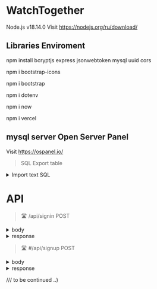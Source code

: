 # WatchTogether

  Node.js v18.14.0
  Visit https://nodejs.org/ru/download/
 
## Libraries Enviroment
  npm install bcryptjs express jsonwebtoken mysql uuid cors
  <p>
  npm i bootstrap-icons
  <p>
  npm i bootstrap
  <p>
  npm i dotenv
  <p>
  npm i now 
  <p>
  npm i vercel
  
## mysql server Open Server Panel
  Visit https://ospanel.io/
  
  > SQL Export table
  
  <details><summary>Import text SQL</summary>
  <p>
    
  ```sql
-- phpMyAdmin SQL Dump
-- version 5.2.0
-- https://www.phpmyadmin.net/
--
-- Хост: 127.0.0.1:3306
-- Время создания: Мар 03 2023 г., 04:25
-- Версия сервера: 8.0.30
-- Версия PHP: 7.2.34

SET SQL_MODE = "NO_AUTO_VALUE_ON_ZERO";
START TRANSACTION;
SET time_zone = "+00:00";


/*!40101 SET @OLD_CHARACTER_SET_CLIENT=@@CHARACTER_SET_CLIENT */;
/*!40101 SET @OLD_CHARACTER_SET_RESULTS=@@CHARACTER_SET_RESULTS */;
/*!40101 SET @OLD_COLLATION_CONNECTION=@@COLLATION_CONNECTION */;
/*!40101 SET NAMES utf8mb4 */;

--
-- База данных: `node-jwt`
--

-- --------------------------------------------------------

--
-- Структура таблицы `users`
--

CREATE TABLE `users` (
  `id` varchar(255) NOT NULL,
  `login` varchar(255) NOT NULL,
  `password` varchar(255) NOT NULL,
  `registered` datetime NOT NULL DEFAULT CURRENT_TIMESTAMP,
  `last_login` datetime NOT NULL DEFAULT CURRENT_TIMESTAMP
) ENGINE=InnoDB DEFAULT CHARSET=utf8mb4 COLLATE=utf8mb4_0900_ai_ci;

--
-- Дамп данных таблицы `users`
--

INSERT INTO `users` (`id`, `login`, `password`, `registered`, `last_login`) VALUES
('7bd16fe1-0a47-4ef2-8325-8901147aefe6', 'test@test.ru', '$2a$10$g2P15.aYZa98E8SBNi6YgO1ghpQyZR0X81U8y8u27gTfLoJ.sqYwe', '2023-03-03 02:09:10', '2023-03-03 03:11:38');

--
-- Индексы сохранённых таблиц
--

--
-- Индексы таблицы `users`
--
ALTER TABLE `users`
  ADD PRIMARY KEY (`id`);
COMMIT;

/*!40101 SET CHARACTER_SET_CLIENT=@OLD_CHARACTER_SET_CLIENT */;
/*!40101 SET CHARACTER_SET_RESULTS=@OLD_CHARACTER_SET_RESULTS */;
/*!40101 SET COLLATION_CONNECTION=@OLD_COLLATION_CONNECTION */;
```
 </p>
</details>

# API
  
  > 🛣️ /api/signin POST
  <details><summary>body</summary>
  <p>
    
  ```json
  {
    "login" : "test@test.ru",
    "password" : "123123"
  }
  ```
    
  </p>
  </details>
  
   <details><summary>response</summary>
  <p>
    
  ```json
 {
    "msg": "Logged in!",
    "token": "eyJhbGciOiJIUzI1NiIsInR5cCI6IkpXVCJ9.eyJsb2dpbiI6InRlc3RAdGVzdC5ydSIsInVzZXJJZCI6IjdiZDE2ZmUxLTBhNDctNGVmMi04MzI1LTg5MDExNDdhZWZlNiIsImlhdCI6MTY3Nzc5ODU3OSwiZXhwIjoxNjc4NDAzMzc5fQ.WwfHbWeF-Y6mvzNFLrgVKbW_C5lgMbVZOpUVBg8CrCs",
    "user": {
        "id": "7bd16fe1-0a47-4ef2-8325-8901147aefe6",
        "login": "test@test.ru",
        "password": "$2a$10$g2P15.aYZa98E8SBNi6YgO1ghpQyZR0X81U8y8u27gTfLoJ.sqYwe",
        "registered": "2023-03-02T23:09:10.000Z",
        "last_login": "2023-03-02T23:09:10.000Z"
    }
}
  ```
    
  </p>
  </details>
  
   > 🛣️ #/api/signup POST
  <details><summary>body</summary>
  <p>
    
  ```json
  {
    "login" : "test@test.ru",
    "password" : "123123",
    "password_repeat" : "123123"
  }
  ```
    
  </p>
  </details>
  
  <details><summary>response</summary>
  <p>
    
  ```json
  {
    "msg": "Registered!"
  }
  ```
    
  </p>
  </details>

 
/// to be continued ..)
